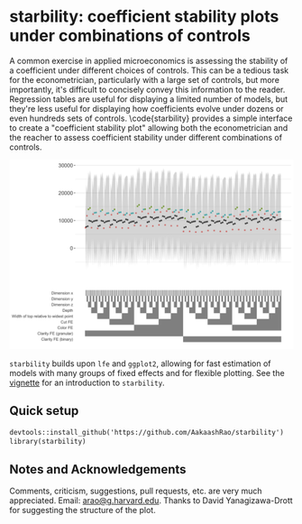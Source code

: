 # starbility: coefficient stability plots under combinations of controls

A common exercise in applied microeconomics is assessing the stability of a coefficient under different choices of controls. This can be a tedious task for the econometrician, particularly with a large set of controls, but more importantly, it's difficult to concisely convey this information to the reader. Regression tables are useful for displaying a limited number of models, but they're less useful for displaying how coefficients evolve under dozens or even hundreds sets of controls. \code{starbility} provides a simple interface to create a "coefficient stability plot" allowing both the econometrician and the reacher to assess coefficient stability under different combinations of controls. 

![alt text](https://github.com/AakaashRao/starbility/blob/master/doc/example.png)

`starbility` builds upon `lfe` and `ggplot2`, allowing for fast estimation of models with many groups of fixed effects and for flexible plotting. See the [vignette](https://htmlpreview.github.io/?https://github.com/AakaashRao/starbility/blob/master/doc/starbility.html) for an introduction to `starbility`.

## Quick setup
```
devtools::install_github('https://github.com/AakaashRao/starbility')
library(starbility)
```

## Notes and Acknowledgements 
Comments, criticism, suggestions, pull requests, etc. are very much appreciated. Email: <arao@g.harvard.edu>. Thanks to David Yanagizawa-Drott for suggesting the structure of the plot.
